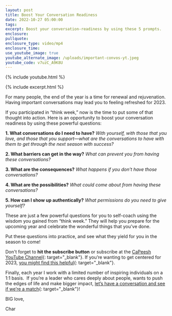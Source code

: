 ```yaml
---
layout: post
title: Boost Your Conversation Readiness
date: 2022-10-27 05:00:00
tags:
excerpt: Boost your conversation-readiness by using these 5 prompts.
enclosure:
pullquote:
enclosure_type: video/mp4
enclosure_time:
use_youtube_image: true
youtube_alternate_image: /uploads/important-convos-yt.jpeg
youtube_code: v7uzC_A9K8U
---
```

{% include youtube.html %}

{% include excerpt.html %}

For many people, the end of the year is a time for renewal and rejuvenation. Having important conversations may lead you to feeling refreshed for 2023.

If you participated in “think week,” now is the time to put some of that thought into action. Here is an opportunity to boost your conversation readiness by using these powerful questions:

**1\. What conversations do I need to have?**&nbsp;*With yourself, with those that you love, and those that you support—what are the conversations to have with them to get through the next season with success?*

**2\. What barriers can get in the way?**&nbsp;*What can prevent you from having these conversations?*

**3\. What are the consequences?**&nbsp;*What happens if you don’t have those conversations?*

**4\. What are the possibilities?**&nbsp;*What could come about from having these conversations?*

**5\. How can I show up authentically?**&nbsp;*What permissions do you need to give yourself?*

These are just a few powerful questions for you to self-coach using the wisdom you gained from “think week.” They will help you prepare for the upcoming year and celebrate the wonderful things that you’ve done.

Put these questions into practice, and see what they yield for you in the season to come\!

Don't forget to&nbsp;**hit the subscribe button**&nbsp;or subscribe at the&nbsp;[CaPeesh YouTube Channel](https://www.youtube.com/channel/UC00OCdx8Ccsl6ZbmEKa8Gmg){: target="_blank"}. If you’re wanting to get centered for 2023,&nbsp;[you might find this helpful](https://blog.capeeshconsulting.com/value-identification.html){: target="_blank"}.

Finally, each year I work with a limited number of inspiring individuals on a 1:1 basis.&nbsp; If you’re a leader who cares deeply about people, wants to push the edges of life and make bigger impact,&nbsp;[let’s have a conversation and see if we’re a match](https://charlettawilson.as.me/DiscoverySession){: target="_blank"}\!

BIG love,

Char

&nbsp;